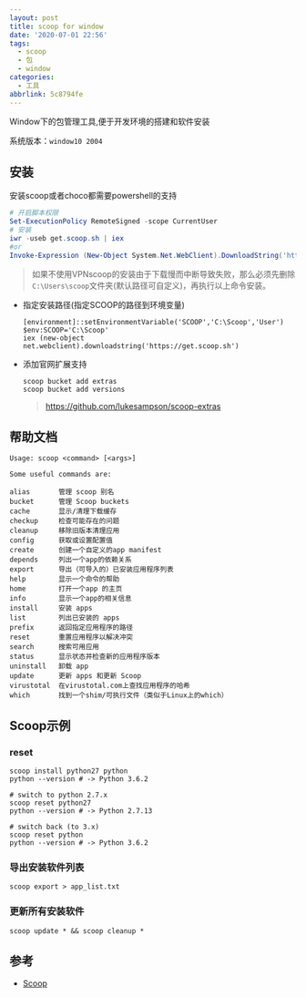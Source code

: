 ```yaml
---
layout: post
title: scoop for window
date: '2020-07-01 22:56'
tags:
  - scoop
  - 包
  - window
categories:
  - 工具
abbrlink: 5c8794fe
---
```


Window下的包管理工具,便于开发环境的搭建和软件安装

<!--more-->

系统版本：`window10 2004`

## 安装

安装scoop或者choco都需要powershell的支持

```powershell
# 开启脚本权限
Set-ExecutionPolicy RemoteSigned -scope CurrentUser
# 安装
iwr -useb get.scoop.sh | iex
#or
Invoke-Expression (New-Object System.Net.WebClient).DownloadString('https://get.scoop.sh')
```

> 如果不使用VPNscoop的安装由于下载慢而中断导致失败，那么必须先删除`C:\Users\scoop`文件夹(默认路径可自定义)，再执行以上命令安装。

- 指定安装路径(指定SCOOP的路径到环境变量)

  ```
  [environment]::setEnvironmentVariable('SCOOP','C:\Scoop','User')
  $env:SCOOP='C:\Scoop'
  iex (new-object net.webclient).downloadstring('https://get.scoop.sh')
  ```

- 添加官网扩展支持

  ```
  scoop bucket add extras
  scoop bucket add versions
  ```

  > https://github.com/lukesampson/scoop-extras

## 帮助文档

```powershaell
Usage: scoop <command> [<args>]

Some useful commands are:

alias       管理 scoop 别名
bucket      管理 Scoop buckets
cache       显示/清理下载缓存
checkup     检查可能存在的问题
cleanup     移除旧版本清理应用
config      获取或设置配置值
create      创建一个自定义的app manifest
depends     列出一个app的依赖关系
export      导出（可导入的）已安装应用程序列表
help        显示一个命令的帮助
home        打开一个app 的主页
info        显示一个app的相关信息
install     安装 apps
list        列出已安装的 apps
prefix      返回指定应用程序的路径
reset       重置应用程序以解决冲突
search      搜索可用应用
status      显示状态并检查新的应用程序版本
uninstall   卸载 app
update      更新 apps 和更新 Scoop
virustotal  在virustotal.com上查找应用程序的哈希
which       找到一个shim/可执行文件（类似于Linux上的which）
```

## Scoop示例

### reset

```
scoop install python27 python
python --version # -> Python 3.6.2

# switch to python 2.7.x
scoop reset python27
python --version # -> Python 2.7.13

# switch back (to 3.x)
scoop reset python
python --version # -> Python 3.6.2
```

### 导出安装软件列表

```
scoop export > app_list.txt
```

### 更新所有安装软件

```
scoop update * && scoop cleanup *
```

## 参考

- [Scoop](https://scoop.sh/)
